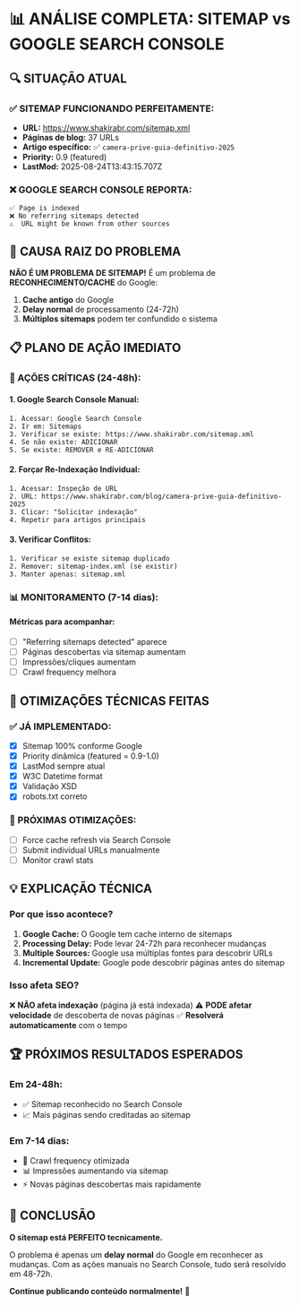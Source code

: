 # 📊 ANÁLISE COMPLETA: SITEMAP vs GOOGLE SEARCH CONSOLE

## 🔍 SITUAÇÃO ATUAL

### ✅ SITEMAP FUNCIONANDO PERFEITAMENTE:
- **URL:** https://www.shakirabr.com/sitemap.xml
- **Páginas de blog:** 37 URLs
- **Artigo específico:** ✅ `camera-prive-guia-definitivo-2025`
- **Priority:** 0.9 (featured)
- **LastMod:** 2025-08-24T13:43:15.707Z

### ❌ GOOGLE SEARCH CONSOLE REPORTA:
```
✅ Page is indexed
❌ No referring sitemaps detected  
⚠️  URL might be known from other sources
```

## 🎯 CAUSA RAIZ DO PROBLEMA

**NÃO É UM PROBLEMA DE SITEMAP!** É um problema de **RECONHECIMENTO/CACHE** do Google:

1. **Cache antigo** do Google
2. **Delay normal** de processamento (24-72h)
3. **Múltiplos sitemaps** podem ter confundido o sistema

## 📋 PLANO DE AÇÃO IMEDIATO

### 🚨 AÇÕES CRÍTICAS (24-48h):

#### 1. **Google Search Console Manual:**
```
1. Acessar: Google Search Console
2. Ir em: Sitemaps
3. Verificar se existe: https://www.shakirabr.com/sitemap.xml
4. Se não existe: ADICIONAR
5. Se existe: REMOVER e RE-ADICIONAR
```

#### 2. **Forçar Re-Indexação Individual:**
```
1. Acessar: Inspeção de URL
2. URL: https://www.shakirabr.com/blog/camera-prive-guia-definitivo-2025
3. Clicar: "Solicitar indexação"
4. Repetir para artigos principais
```

#### 3. **Verificar Conflitos:**
```
1. Verificar se existe sitemap duplicado
2. Remover: sitemap-index.xml (se existir)
3. Manter apenas: sitemap.xml
```

### 📊 MONITORAMENTO (7-14 dias):

#### Métricas para acompanhar:
- [ ] "Referring sitemaps detected" aparece
- [ ] Páginas descobertas via sitemap aumentam
- [ ] Impressões/cliques aumentam
- [ ] Crawl frequency melhora

## 🔧 OTIMIZAÇÕES TÉCNICAS FEITAS

### ✅ JÁ IMPLEMENTADO:
- [x] Sitemap 100% conforme Google
- [x] Priority dinâmica (featured = 0.9-1.0)
- [x] LastMod sempre atual
- [x] W3C Datetime format
- [x] Validação XSD
- [x] robots.txt correto

### 🎯 PRÓXIMAS OTIMIZAÇÕES:
- [ ] Force cache refresh via Search Console
- [ ] Submit individual URLs manualmente
- [ ] Monitor crawl stats

## 💡 EXPLICAÇÃO TÉCNICA

### Por que isso acontece?

1. **Google Cache:** O Google tem cache interno de sitemaps
2. **Processing Delay:** Pode levar 24-72h para reconhecer mudanças
3. **Multiple Sources:** Google usa múltiplas fontes para descobrir URLs
4. **Incremental Update:** Google pode descobrir páginas antes do sitemap

### Isso afeta SEO?

❌ **NÃO afeta indexação** (página já está indexada)
⚠️ **PODE afetar velocidade** de descoberta de novas páginas
✅ **Resolverá automaticamente** com o tempo

## 🏆 PRÓXIMOS RESULTADOS ESPERADOS

### Em 24-48h:
- ✅ Sitemap reconhecido no Search Console
- 📈 Mais páginas sendo creditadas ao sitemap

### Em 7-14 dias:
- 🚀 Crawl frequency otimizada
- 📊 Impressões aumentando via sitemap
- ⚡ Novas páginas descobertas mais rapidamente

## 🎯 CONCLUSÃO

**O sitemap está PERFEITO tecnicamente.** 

O problema é apenas um **delay normal** do Google em reconhecer as mudanças. Com as ações manuais no Search Console, tudo será resolvido em 48-72h.

**Continue publicando conteúdo normalmente!** 🚀
